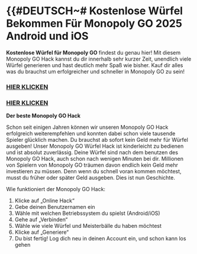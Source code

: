 # **{{#DEUTSCH~# Kostenlose Würfel Bekommen Für Monopoly GO 2025 Android und iOS**

**Kostenlose Würfel für Monopoly GO** findest du genau hier! Mit diesem Monopoly GO Hack kannst du dir innerhalb sehr kurzer Zeit, unendlich viele Würfel generieren und hast deutlich mehr Spaß wie bisher. Kauf dir alles was du brauchst um erfolgreicher und schneller in Monopoly GO zu sein!

### [HIER KLICKEN](https://lookerstudio.google.com/s/i0yFe1wQxjY)

### [HIER KLICKEN](https://lookerstudio.google.com/s/i0yFe1wQxjY)


 **Der beste Monopoly GO Hack**

 Schon seit einigen Jahren können wir unseren Monopoly GO Hack erfolgreich weiterempfehlen und konnten dabei schon viele tausende Spieler glücklich machen. Du brauchst ab sofort kein Geld mehr für Würfel ausgeben! Unser Monopoly GO Würfel Hack ist kinderleicht zu bedienen und ist absolut zuverlässig. Deine Würfel sind nach dem benutzen des Monopoly GO Hack, auch schon nach wenigen Minuten bei dir. Millionen von Spielern von Monopoly GO träumen davon endlich kein Geld mehr investieren zu müssen. Denn wenn du schnell voran kommen möchtest, musst du früher oder später Geld ausgeben. Dies ist nun Geschichte.

 Wie funktioniert der Monopoly GO Hack:

1. Klicke auf „Online Hack“
2. Gebe deinen Benutzernamen ein
3. Wähle mit welchen Betriebssystem du spielst (Android/iOS)
4. Gehe auf „Verbinden“
5. Wähle wie viele Würfel und Meisterbälle du haben möchtest
6. Klicke auf „Generiere“
7. Du bist fertig! Log dich neu in deinen Account ein, und schon kann los gehen
